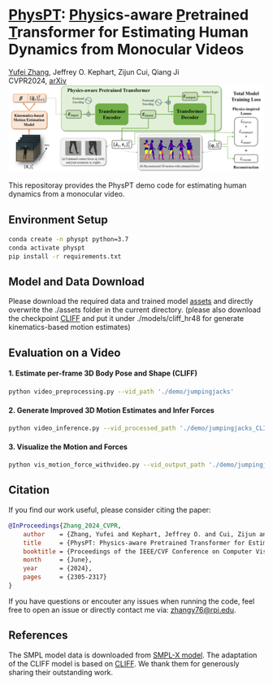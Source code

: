 # **<ins>PhysPT</ins>: <ins>Phys</ins>ics-aware <ins>P</ins>retrained <ins>T</ins>ransformer for Estimating Human Dynamics from Monocular Videos** <br />
  [Yufei Zhang](https://zhangy76.github.io/), Jeffrey O. Kephart, Zijun Cui, Qiang Ji <br /> 
  CVPR2024, [arXiv](https://arxiv.org/abs/2404.04430) <br />
![](method.png)


This repositoray provides the PhysPT demo code for estimating human dynamics from a monocular video. 


## Environment Setup
```bash
conda create -n physpt python=3.7
conda activate physpt
pip install -r requirements.txt
```

## Model and Data Download
Please download the required data and trained model [assets](https://www.dropbox.com/scl/fo/x9yor045ztrcv6rav4pz2/AMDO2krghJF_spnxNc5d9nE?rlkey=epj0vkwoafyp48rz7lp5im1o0&dl=0) and directly overwrite the ./assets folder in the current directory. (please also download the checkpoint [CLIFF](https://www.dropbox.com/scl/fi/1zyefhokc2seull2un8bt/hr48-PA43.0_MJE69.0_MVE81.2_3dpw.pt?rlkey=0hidvwxdi7g7770it04ncalyh&dl=0) and put it under ./models/cliff_hr48 for generate kinematics-based motion estimates)


## Evaluation on a Video
#### 1. Estimate per-frame 3D Body Pose and Shape (CLIFF)
```bash
python video_preprocessing.py --vid_path './demo/jumpingjacks'
```
#### 2. Generate Improved 3D Motion Estimates and Infer Forces
```bash
python video_inference.py --vid_processed_path './demo/jumpingjacks_CLIFF.json'
```
#### 3. Visualize the Motion and Forces 
```bash
python vis_motion_force_withvideo.py --vid_output_path './demo/jumpingjacks_output.npz'
```


## Citation
If you find our work useful, please consider citing the paper:
```bibtex
@InProceedings{Zhang_2024_CVPR,
    author    = {Zhang, Yufei and Kephart, Jeffrey O. and Cui, Zijun and Ji, Qiang},
    title     = {PhysPT: Physics-aware Pretrained Transformer for Estimating Human Dynamics from Monocular Videos},
    booktitle = {Proceedings of the IEEE/CVF Conference on Computer Vision and Pattern Recognition (CVPR)},
    month     = {June},
    year      = {2024},
    pages     = {2305-2317}
}
```

If you have questions or encouter any issues when running the code, feel free to open an issue or directly contact me via: zhangy76@rpi.edu.

## References
The SMPL model data is downloaded from [SMPL-X model](https://github.com/vchoutas/smplx). The adaptation of the CLIFF model is based on [CLIFF](https://github.com/haofanwang/CLIFF). We thank them for generously sharing their outstanding work.
